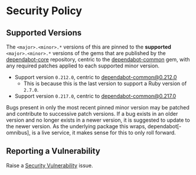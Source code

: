 # Security Policy
## Supported Versions
The `<major>.<minor>.*` versions of this are pinned to the **supported** `<major>.<minor>.*` versions of the gems that are published by the [dependabot-core](https://github.com/dependabot/dependabot-core) repository, centric to the [dependabot-common](https://rubygems.org/gems/dependabot-common) gem, with any required patches applied to each supported minor version.
* Support version `0.212.0`, centric to [dependabot-common@0.212.0](https://rubygems.org/gems/dependabot-common/versions/0.212.0)
    * This is because this is the last version to support a Ruby version of `2.7.0`.
* Support version `0.217.0`, centric to [dependabot-common@0.217.0](https://rubygems.org/gems/dependabot-common/versions/0.217.0)

Bugs present in only the most recent pinned minor version may be patched and contribute to successive patch versions. If a bug exists in an older version and no longer exists in a newer version, it is suggested to update to the newer version. As the underlying package this wraps, dependabot[-omnibus], is a live service, it makes sense for this to only roll forward.
## Reporting a Vulnerability
Raise a [Security Vulnerability](https://github.com/Skenvy/dependabot-linguist/issues/new?assignees=&labels=security&template=security-vulnerability.yaml) issue.

